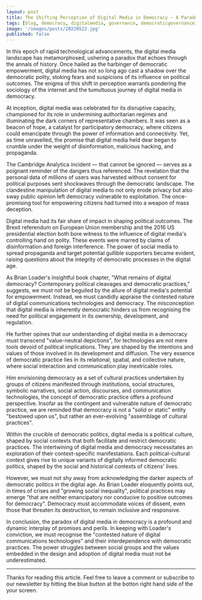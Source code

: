 ```yaml
---
layout: post
title: The Shifting Perception of Digital Media in Democracy — A Paradox Unveiled
tags: [blog, democracy, digitalmedia, governance, democraticgovernance]
image: '/images/posts/20220522.jpg'
published: false
---
```


In this epoch of rapid technological advancements, the digital media landscape has metamorphosed, ushering a paradox that echoes through the annals of history. Once hailed as the harbinger of democratic empowerment, digital media has not so long ago cast a shadow over the democratic polity, stoking fears and suspicions of its influence on political outcomes. The enigma of this shift in perception warrants pondering the sociology of the internet and the tumultuous journey of digital media in democracy.

At inception, digital media was celebrated for its disruptive capacity, championed for its role in undermining authoritarian regimes and illuminating the dark corners of representative chambers. It was seen as a beacon of hope, a catalyst for participatory democracy, where citizens could emancipate through the power of information and connectivity. Yet, as time unravelled, the promise that digital media held dear began to crumble under the weight of disinformation, malicious hacking, and propaganda.

The Cambridge Analytica incident — that cannot be ignored — serves as a poignant reminder of the dangers thus referenced. The revelation that the personal data of millions of users was harvested without consent for political purposes sent shockwaves through the democratic landscape. The clandestine manipulation of digital media to not only erode privacy but also sway public opinion left democracy vulnerable to exploitation. The once-promising tool for empowering citizens had turned into a weapon of mass deception.

Digital media had its fair share of impact in shaping political outcomes. The Brexit referendum on European Union membership and the 2016 US presidential election both bore witness to the influence of digital media's controlling hand on polity. These events were marred by claims of disinformation and foreign interference. The power of social media to spread propaganda and target potential gullible supporters became evident, raising questions about the integrity of democratic processes in the digital age.

As Brian Loader's insightful book chapter, "What remains of digital democracy? Contemporary political cleavages and democratic practices," suggests, we must not be beguiled by the allure of digital media's potential for empowerment. Instead, we must candidly appraise the contested nature of digital communications technologies and democracy. The misconception that digital media is inherently democratic hinders us from recognising the need for political engagement in its ownership, development, and regulation.

He further opines that our understanding of digital media in a democracy must transcend "value-neutral depictions", for technologies are not mere tools devoid of political implications. They are shaped by the intentions and values of those involved in its development and diffusion. The very essence of democratic practice lies in its relational, spatial, and collective nature, where social interaction and communication play inextricable roles.

Him envisioning democracy as a set of cultural practices undertaken by groups of citizens manifested through institutions, social structures, symbolic narratives, social action, discourses, and communication technologies, the concept of democratic practice offers a profound perspective. Insofar as the contingent and vulnerable nature of democratic practice, we are reminded that democracy is not a "solid or static" entity "bestowed upon us", but rather an ever-evolving "assemblage of cultural practices".

Within the crucible of democratic politics, digital media is a political culture, shaped by social contexts that both facilitate and restrict democratic practices. The intertwining of digital media and democracy necessitates an exploration of their context-specific manifestations. Each political-cultural context gives rise to unique variants of digitally informed democratic politics, shaped by the social and historical contexts of citizens' lives.

However, we must not shy away from acknowledging the darker aspects of democratic politics in the digital age. As Brian Loader eloquently points out, in times of crises and "growing social inequality", political practices may emerge "that are neither emancipatory nor conducive to positive outcomes for democracy". Democracy must accommodate voices of dissent, even those that threaten its destruction, to remain inclusive and responsive.

In conclusion, the paradox of digital media in democracy is a profound and dynamic interplay of promises and perils. In keeping with Loader's conviction, we must recognise the "contested nature of digital communications technologies" and their interdependence with democratic practices. The power struggles between social groups and the values embedded in the design and adoption of digital media must not be underestimated.

---
Thanks for reading this article. Feel free to leave a comment or subscribe to our newsletter by hitting the blue button at the botton right hand side of the your screen.

